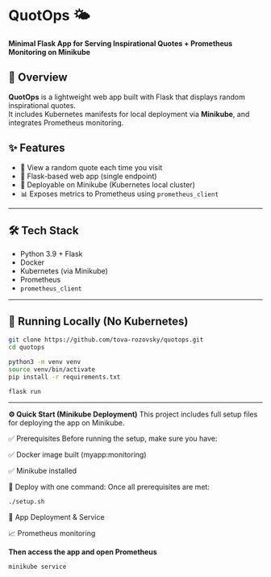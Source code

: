 # QuotOps 🌤️  
**Minimal Flask App for Serving Inspirational Quotes + Prometheus Monitoring on Minikube**

## 📖 Overview

**QuotOps** is a lightweight web app built with Flask that displays random inspirational quotes.  
It includes Kubernetes manifests for local deployment via **Minikube**, and integrates Prometheus monitoring.

## ✨ Features

- 🌈 View a random quote each time you visit  
- 🔧 Flask-based web app (single endpoint)  
- 🚢 Deployable on Minikube (Kubernetes local cluster)  
- 📊 Exposes metrics to Prometheus using `prometheus_client`  

---

## 🛠️ Tech Stack

- Python 3.9 + Flask  
- Docker  
- Kubernetes (via Minikube)  
- Prometheus  
- `prometheus_client`  

---

## 🧪 Running Locally (No Kubernetes)

```bash
git clone https://github.com/tova-rozovsky/quotops.git
cd quotops

python3 -m venv venv
source venv/bin/activate
pip install -r requirements.txt

flask run
```
---
**⚙️ Quick Start (Minikube Deployment)**
This project includes full setup files for deploying the app on Minikube.

✅ Prerequisites
Before running the setup, make sure you have:

✅ Docker image built (myapp:monitoring)

✅ Minikube installed 

🚀 Deploy with one command:
Once all prerequisites are met:

```bash
./setup.sh
```

🧱 App Deployment & Service

📈 Prometheus monitoring

**Then access the app and open Prometheus**
```bash
minikube service
```
